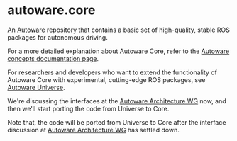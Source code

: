 # autoware.core

An [Autoware](https://github.com/autowarefoundation/autoware) repository that contains a basic set of high-quality, stable ROS packages for autonomous driving.

For a more detailed explanation about Autoware Core, refer to the [Autoware concepts documentation page](https://autowarefoundation.github.io/autoware-documentation/main/design/autoware-concepts/#the-core-module).

For researchers and developers who want to extend the functionality of Autoware Core with experimental, cutting-edge ROS packages, see [Autoware Universe](https://github.com/autowarefoundation/autoware.universe).

We're discussing the interfaces at the [Autoware Architecture WG](https://github.com/autowarefoundation/autoware/discussions?discussions_q=label%3Aarchitecture_wg) now, and then we'll start porting the code from Universe to Core.

Note that, the code will be ported from Universe to Core after the interface discussion at [Autoware Architecture WG](https://github.com/autowarefoundation/autoware/discussions?discussions_q=label%3Aarchitecture_wg) has settled down.

